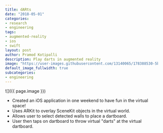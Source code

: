 ```yaml
---
title: dARts
date: "2018-05-01"
categories:
- research
- engineering
tags:
- augmented-reality
- ios
- swift
layout: post
author: Pramod Kotipalli
description: Play darts in augmented reality
image: "https://user-images.githubusercontent.com/13140065/178388530-5bfe447f-2826-4f57-ab1f-f6fe17867125.png"
default_image_fullwidth: true
subcategories:
- engineering
---
```


![]({{ page.image }})

* Created an iOS application in one weekend to have fun in
  the virtual space!
* Uses ARKit to overlay SceneKit objects in the virtual
  world.
* Allows user to select detected walls to place a dartboard.
* User then taps on dartboard to throw virtual "darts" at
  the virtual dartboard.
